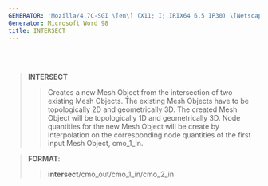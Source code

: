 ```yaml
---
GENERATOR: 'Mozilla/4.7C-SGI \[en\] (X11; I; IRIX64 6.5 IP30) \[Netscape\]'
Generator: Microsoft Word 98
title: INTERSECT
---
```


 \
 

> **INTERSECT**
>
> > Creates a new Mesh Object from the intersection of two existing Mesh
> > Objects. The existing Mesh Objects have to be topologically 2D and
> > geometrically 3D. The created Mesh Object will be topologically 1D
> > and geometrically 3D. Node quantities for the new Mesh Object will
> > be create by interpolation on the corresponding node quantities of
> > the first input Mesh Object, cmo\_1\_in.

> **FORMAT**:
>
> > **intersect**/cmo\_out/cmo\_1\_in/cmo\_2\_in
